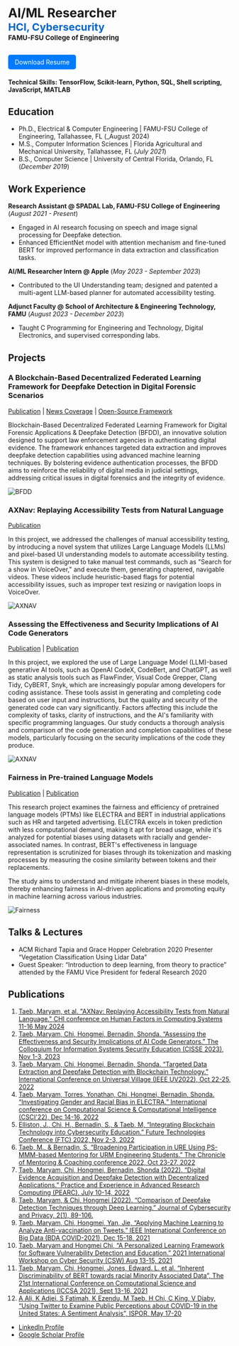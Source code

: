 # AI/ML Researcher <br><span style="color:#0066cc; font-size:smaller;">HCI, Cybersecurity</span><br><span style="font-size:15px;">FAMU-FSU College of Engineering</span>
<a href="https://github.com/MaryamMoghadam/MaryamTaeb.github.io/blob/586481fdcab38f9f0ce67bffad1d5325227a42bb/assets/img/Maryam-Resume.pdf" style="display: inline-block; padding: 8px 15px; background-color: #007bff; color: white; border-radius: 5px; text-decoration: none; margin-top: 10px;">Download Resume</a>
#### Technical Skills: TensorFlow, Scikit-learn, Python, SQL, Shell scripting, JavaScript, MATLAB

## Education
- Ph.D., Electrical & Computer Engineering | FAMU-FSU College of Engineering, Tallahassee, FL (_August 2024)						     
- M.S., Computer Information Sciences | Florida Agricultural and Mechanical University, Tallahassee, FL (_July 2021_)			        		
- B.S., Computer Science | University of Central Florida, Orlando, FL (_December 2019_)

## Work Experience
**Research Assistant @ SPADAL Lab, FAMU-FSU College of Engineering** (_August 2021 - Present_)
- Engaged in AI research focusing on speech and image signal processing for Deepfake detection.
- Enhanced EfficientNet model with attention mechanism and fine-tuned BERT for improved performance in data extraction and classification tasks.

**AI/ML Researcher Intern @ Apple** (_May 2023 - September 2023_)
- Contributed to the UI Understanding team; designed and patented a multi-agent LLM-based planner for automated accessibility testing.

**Adjunct Faculty @ School of Architecture & Engineering Technology, FAMU** (_August 2023 - December 2023_)
- Taught C Programming for Engineering and Technology, Digital Electronics, and supervised corresponding labs.


## Projects
### A Blockchain-Based Decentralized Federated Learning Framework for Deepfake Detection in Digital Forensic Scenarios

[Publication](https://ieeexplore.ieee.org/abstract/document/10185510) |
[News Coverage](https://eng.famu.fsu.edu/news/new-ai-truth-tool-targets-deepfakes-and-misinformation) |
[Open-Source Framework](https://github.com/MaryamMoghadam/DeepFake_Authenticator)

Blockchain-Based Decentralized Federated Learning Framework for Digital Forensic Applications & Deepfake Detection (BFDD), an innovative solution designed to support law enforcement agencies in authenticating digital evidence. The framework enhances targeted data extraction and improves deepfake detection capabilities using advanced machine learning techniques. By bolstering evidence authentication processes, the BFDD aims to reinforce the reliability of digital media in judicial settings, addressing critical issues in digital forensics and the integrity of evidence.

![BFDD](/assets/img/BFDD.png)

### AXNav: Replaying Accessibility Tests from Natural Language
[Publication](https://arxiv.org/pdf/2310.02424)

In this project, we addressed the challenges of manual accessibility testing, by introducing a novel system that utilizes Large Language Models (LLMs) and pixel-based UI understanding models to automate accessibility testing. This system is designed to take manual test commands, such as "Search for a show in VoiceOver," and execute them, generating chaptered, navigable videos. These videos include heuristic-based flags for potential accessibility issues, such as improper text resizing or navigation loops in VoiceOver.

![AXNAV](/assets/img/AxNAV.png)

### Assessing the Effectiveness and Security Implications of AI Code Generators
[Publication](https://cisse.info/journal/index.php/cisse/article/view/180) |
[Publication](https://ieeexplore.ieee.org/abstract/document/9644382)

In this project, we explored the use of Large Language Model (LLM)-based generative AI tools, such as OpenAI CodeX, CodeBert, and ChatGPT, as well as static analysis tools such as FlawFinder, Visual Code Grepper, Clang Tidy, CyBERT, Snyk, which are increasingly popular among developers for coding assistance. These tools assist in generating and completing code based on user input and instructions, but the quality and security of the generated code can vary significantly. Factors affecting this include the complexity of tasks, clarity of instructions, and the AI's familiarity with specific programming languages. Our study conducts a thorough analysis and comparison of the code generation and completion capabilities of these models, particularly focusing on the security implications of the code they produce. 

![AXNAV](/assets/img/AI-SourceCode.png)

### Fairness in Pre-trained Language Models
[Publication](https://link.springer.com/chapter/10.1007/978-3-030-86970-0_19) |
[Publication](https://ieeexplore.ieee.org/abstract/document/10216397)

This research project examines the fairness and efficiency of pretrained language models (PTMs) like ELECTRA and BERT in industrial applications such as HR and targeted advertising. ELECTRA excels in token prediction with less computational demand, making it apt for broad usage, while it's analyzed for potential biases using datasets with racially and gender-associated names. In contrast, BERT's effectiveness in language representation is scrutinized for biases through its tokenization and masking processes by measuring the cosine similarity between tokens and their replacements.

The study aims to understand and mitigate inherent biases in these models, thereby enhancing fairness in AI-driven applications and promoting equity in machine learning across various industries.

![Fairness](/assets/img/Fairness.png)

## Talks & Lectures
- ACM Richard Tapia and Grace Hopper Celebration 2020 Presenter “Vegetation Classification Using Lidar Data”
- Guest Speaker: “Introduction to deep learning, from theory to practice” attended by the FAMU Vice President for federal Research 2020

## Publications

1. [Taeb, Maryam, et al. "AXNav: Replaying Accessibility Tests from Natural Language." CHI conference on Human Factors in Computing Systems 11-16 May 2024](https://arxiv.org/pdf/2310.02424)
2. [Taeb, Maryam, Chi, Hongmei, Bernadin, Shonda. “Assessing the Effectiveness and Security Implications of AI Code Generators.” The Colloquium for Information Systems Security Education (CISSE 2023), Nov 1-3, 2023](https://cisse.info/journal/index.php/cisse/article/view/180)
3. [Taeb, Maryam, Chi, Hongmei, Bernadin, Shonda. “Targeted Data Extraction and Deepfake Detection with Blockchain Technology.” International Conference on Universal Village (IEEE UV2022), Oct 22-25, 2022](https://ieeexplore.ieee.org/abstract/document/10185510)
4. [Taeb, Maryam, Torres, Yonathan, Chi, Hongmei, Bernadin, Shonda. “Investigating Gender and Racial Bias in ELECTRA.” International conference on Computational Science & Computational Intelligence (CSCI'22), Dec 14-16, 2022](https://ieeexplore.ieee.org/abstract/document/10216397)
5. [Elliston, J., Chi, H., Bernadin, S., & Taeb, M, “Integrating Blockchain Technology into Cybersecurity Education.” Future Technologies Conference (FTC) 2022, Nov 2-3, 2022](https://link.springer.com/chapter/10.1007/978-3-031-18458-1_1)
6. [Taeb, M., & Bernadin, S, “Broadening Participation in URE Using PS-MMM-based Mentoring for URM Engineering Students.” The Chronicle of Mentoring & Coaching conference 2022, Oct 23-27, 2022](https://www.researchgate.net/profile/Maryam-Taeb/publication/365974663_Broadening_Participation_in_URE_Using_PS-MMM-based_Mentoring_for_URM_Engineering_Students/links/638ab1e42c563722f23327ec/Broadening-Participation-in-URE-Using-PS-MMM-based-Mentoring-for-URM-Engineering-Students.pdf)
7. [Taeb, Maryam, Chi, Hongmei, Bernadin, Shonda (2022). “Digital Evidence Acquisition and Deepfake Detection with Decentralized Applications.” Practice and Experience in Advanced Research Computing (PEARC). July 10-14, 2022](https://dl.acm.org/doi/abs/10.1145/3491418.3535127)
8. [Taeb, Maryam, & Chi, Hongmei (2022). “Comparison of Deepfake Detection Techniques through Deep Learning.” Journal of Cybersecurity and Privacy, 2(1), 89-106.](https://www.mdpi.com/2624-800X/2/1/7)
9. [Taeb, Maryam, Chi, Hongmei, Yan, Jie, “Applying Machine Learning to Analyze Anti-vaccination on Tweets.” IEEE International Conference on Big Data (BDA COVID-2021), Dec 15-18, 2021](https://ieeexplore.ieee.org/document/9671647)
10. [Taeb, Maryam and Hongmei Chi, “A Personalized Learning Framework for Software Vulnerability Detection and Education.” 2021 International Workshop on Cyber Security (CSW) Aug 13-15, 2021](https://ieeexplore.ieee.org/abstract/document/9644382)
11. [Taeb, Maryam, Chi, Hongmei, Jones, Edward. L. et al. “Inherent Discriminability of BERT towards racial Minority Associated Data”, The 21st International Conference on Computational Science and Applications (ICCSA 2021), Sept 13-16, 2021](https://link.springer.com/chapter/10.1007/978-3-030-86970-0_19)
12. [A Ali, K Adjei, S Fatimah, K Ezendu, M Taeb, H Chi, C King, V Diaby, “Using Twitter to Examine Public Perceptions about COVID-19 in the United States: A Sentiment Analysis”, ISPOR, May 17-20](https://www.valueinhealthjournal.com/article/S1098-3015(22)01623-0/fulltext)


- [LinkedIn Profile](https://www.linkedin.com/in/maryamrmoghadam/)
- [Google Scholar Profile](https://scholar.google.com/citations?user=oySeoNQAAAAJ&hl=en&oi=ao)

